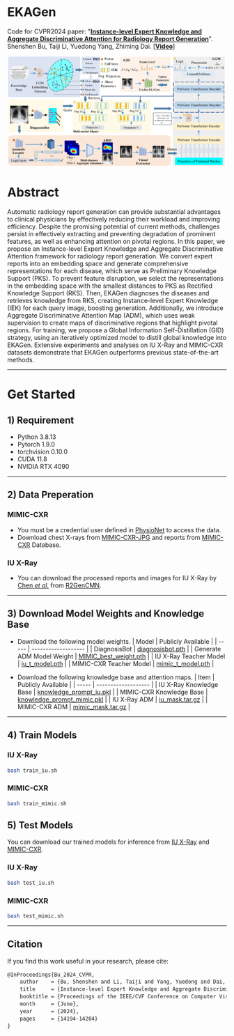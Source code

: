 # EKAGen
Code for CVPR2024 paper: "**[Instance-level Expert Knowledge and Aggregate Discriminative Attention for Radiology Report Generation](https://openaccess.thecvf.com/content/CVPR2024/papers/Bu_Instance-level_Expert_Knowledge_and_Aggregate_Discriminative_Attention_for_Radiology_Report_CVPR_2024_paper.pdf)**". Shenshen Bu, Taiji Li, Yuedong Yang, Zhiming Dai. [**[Video](https://www.youtube.com/watch?v=QbcNQ2zuS-8)**]

<p align="center">
    <img src="docs/EKAGen-framework.png" alt="EKAGen 框架示意图" width="1000" />
</p>

# Abstract
Automatic radiology report generation can provide substantial advantages to clinical physicians by effectively reducing their workload and improving efficiency. Despite the promising potential of current methods, challenges persist in effectively extracting and preventing degradation of prominent features, as well as enhancing attention on pivotal regions. In this paper, we propose an Instance-level Expert Knowledge and Aggregate Discriminative Attention framework for radiology report generation. We convert expert reports into an embedding space and generate comprehensive representations for each disease, which serve as Preliminary Knowledge Support (PKS). To prevent feature disruption, we select the representations in the embedding space with the smallest distances to PKS as Rectified Knowledge Support (RKS). Then, EKAGen diagnoses the diseases and retrieves knowledge from RKS, creating Instance-level Expert Knowledge (IEK) for each query image, boosting generation. Additionally, we introduce Aggregate Discriminative Attention Map (ADM), which uses weak supervision to create maps of discriminative regions that highlight pivotal regions. For training, we propose a Global Information Self-Distillation (GID) strategy, using an iteratively optimized model to distill global knowledge into EKAGen. Extensive experiments and analyses on IU X-Ray and MIMIC-CXR datasets demonstrate that EKAGen outperforms previous state-of-the-art methods.

----------

# Get Started

## 1) Requirement

- Python 3.8.13
- Pytorch 1.9.0
- torchvision 0.10.0
- CUDA 11.8
- NVIDIA RTX 4090

----------

## 2) Data Preperation
### MIMIC-CXR
- You must be a credential user defined in [PhysioNet](https://physionet.org/settings/credentialing/) to access the data.
- Download chest X-rays from [MIMIC-CXR-JPG](https://physionet.org/content/mimic-cxr-jpg/2.0.0/) and reports from [MIMIC-CXR](https://physionet.org/content/mimic-cxr/2.0.0/) Database. 

### IU X-Ray
- You can download the processed reports and images for IU X-Ray by [Chen *et al.*](https://aclanthology.org/2021.acl-long.459.pdf) from [R2GenCMN](https://github.com/cuhksz-nlp/R2GenCMN).

----------

## 3) Download Model Weights and Knowledge Base
* Download the following model weights.
    | Model | Publicly Available |
    | ----- | ------------------- |
    | DiagnosisBot | [diagnosisbot.pth](https://huggingface.co/ShenshenBu/EKAGen/blob/main/diagnosisbot.pth) |
    | Generate ADM Model Weight | [MIMIC_best_weight.pth](https://huggingface.co/ShenshenBu/EKAGen/blob/main/MIMIC_best_weight.pth) |
    | IU X-Ray Teacher Model | [iu_t_model.pth](https://huggingface.co/ShenshenBu/EKAGen/blob/main/iu_t_model.pth) |
    | MIMIC-CXR Teacher Model | [mimic_t_model.pth](https://huggingface.co/ShenshenBu/EKAGen/blob/main/mimic_t_model.pth) |

* Download the following knowledge base and attention maps.
    | Item | Publicly Available |
    | ----- | ------------------- |
    | IU X-Ray Knowledge Base | [knowledge_prompt_iu.pkl](https://huggingface.co/ShenshenBu/EKAGen/blob/main/knowledge_prompt_iu.pkl) |
    | MIMIC-CXR Knowledge Base | [knowledge_prompt_mimic.pkl](https://huggingface.co/ShenshenBu/EKAGen/blob/main/knowledge_prompt_mimic.pkl) |
    | IU X-Ray ADM | [iu_mask.tar.gz](https://huggingface.co/ShenshenBu/EKAGen/blob/main/iu_mask.tar.gz) |
    | MIMIC-CXR ADM | [mimic_mask.tar.gz](https://huggingface.co/ShenshenBu/EKAGen/blob/main/mimic_mask.tar.gz) |

----------

## 4) Train Models

### IU X-Ray
``` bash
bash train_iu.sh
```

### MIMIC-CXR
``` bash
bash train_mimic.sh
```

## 5) Test Models

You can download our trained models for inference from [IU X-Ray](https://huggingface.co/ShenshenBu/EKAGen/blob/main/iu_weight.pth) and [MIMIC-CXR](https://huggingface.co/ShenshenBu/EKAGen/blob/main/mimic_weight.pth).

### IU X-Ray
``` bash
bash test_iu.sh
```

### MIMIC-CXR
``` bash
bash test_mimic.sh
```

----------

## Citation

If you find this work useful in your research, please cite:
```tex
@InProceedings{Bu_2024_CVPR,
    author    = {Bu, Shenshen and Li, Taiji and Yang, Yuedong and Dai, Zhiming},
    title     = {Instance-level Expert Knowledge and Aggregate Discriminative Attention for Radiology Report Generation},
    booktitle = {Proceedings of the IEEE/CVF Conference on Computer Vision and Pattern Recognition (CVPR)},
    month     = {June},
    year      = {2024},
    pages     = {14194-14204}
}
```
